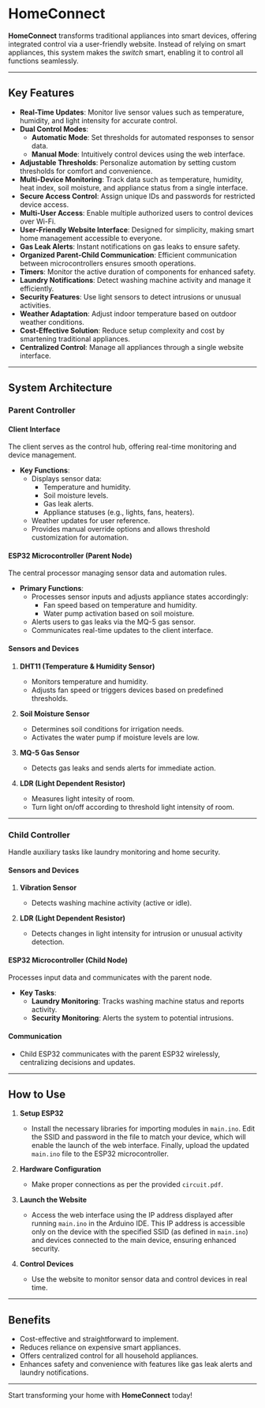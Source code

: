 # HomeConnect  

**HomeConnect** transforms traditional appliances into smart devices, offering integrated control via a user-friendly website. Instead of relying on smart appliances, this system makes the *switch* smart, enabling it to control all functions seamlessly.  

---

## Key Features  

- **Real-Time Updates**: Monitor live sensor values such as temperature, humidity, and light intensity for accurate control.  
- **Dual Control Modes**:  
  - **Automatic Mode**: Set thresholds for automated responses to sensor data.  
  - **Manual Mode**: Intuitively control devices using the web interface.  
- **Adjustable Thresholds**: Personalize automation by setting custom thresholds for comfort and convenience.  
- **Multi-Device Monitoring**: Track data such as temperature, humidity, heat index, soil moisture, and appliance status from a single interface.  
- **Secure Access Control**: Assign unique IDs and passwords for restricted device access.  
- **Multi-User Access**: Enable multiple authorized users to control devices over Wi-Fi.  
- **User-Friendly Website Interface**: Designed for simplicity, making smart home management accessible to everyone.  
- **Gas Leak Alerts**: Instant notifications on gas leaks to ensure safety.  
- **Organized Parent-Child Communication**: Efficient communication between microcontrollers ensures smooth operations.  
- **Timers**: Monitor the active duration of components for enhanced safety.  
- **Laundry Notifications**: Detect washing machine activity and manage it efficiently.  
- **Security Features**: Use light sensors to detect intrusions or unusual activities.  
- **Weather Adaptation**: Adjust indoor temperature based on outdoor weather conditions.  
- **Cost-Effective Solution**: Reduce setup complexity and cost by smartening traditional appliances.  
- **Centralized Control**: Manage all appliances through a single website interface.  

---

## System Architecture  

### Parent Controller  

#### **Client Interface**  
The client serves as the control hub, offering real-time monitoring and device management.  

- **Key Functions**:  
  - Displays sensor data:  
    - Temperature and humidity.  
    - Soil moisture levels.  
    - Gas leak alerts.  
    - Appliance statuses (e.g., lights, fans, heaters).  
  - Weather updates for user reference.  
  - Provides manual override options and allows threshold customization for automation.  

#### **ESP32 Microcontroller (Parent Node)**  
The central processor managing sensor data and automation rules.  

- **Primary Functions**:  
  - Processes sensor inputs and adjusts appliance states accordingly:  
    - Fan speed based on temperature and humidity.  
    - Water pump activation based on soil moisture.  
  - Alerts users to gas leaks via the MQ-5 gas sensor.  
  - Communicates real-time updates to the client interface.  

#### Sensors and Devices  

1. **DHT11 (Temperature & Humidity Sensor)**  
   - Monitors temperature and humidity.  
   - Adjusts fan speed or triggers devices based on predefined thresholds.  

2. **Soil Moisture Sensor**  
   - Determines soil conditions for irrigation needs.  
   - Activates the water pump if moisture levels are low.  

3. **MQ-5 Gas Sensor**  
   - Detects gas leaks and sends alerts for immediate action.  

4. **LDR (Light Dependent Resistor)** 
   - Measures light intesity of room.
   - Turn light on/off according to threshold light intensity of room. 

---

### Child Controller  

Handle auxiliary tasks like laundry monitoring and home security.  

#### Sensors and Devices 

1. **Vibration Sensor**  
   - Detects washing machine activity (active or idle).  

2. **LDR (Light Dependent Resistor)**  
   - Detects changes in light intensity for intrusion or unusual activity detection.  

#### **ESP32 Microcontroller (Child Node)**  
Processes input data and communicates with the parent node.  

- **Key Tasks**:  
  - **Laundry Monitoring**: Tracks washing machine status and reports activity.  
  - **Security Monitoring**: Alerts the system to potential intrusions.  

#### **Communication**  
- Child ESP32 communicates with the parent ESP32 wirelessly, centralizing decisions and updates.  

---

## How to Use  

1. **Setup ESP32**  
   - Install the necessary libraries for importing modules in `main.ino`. Edit the SSID and password in the file to match your device, which will enable the launch of the web interface. Finally, upload the updated `main.ino` file to the ESP32 microcontroller.  

2. **Hardware Configuration**  
   - Make proper connections as per the provided `circuit.pdf`.  

3. **Launch the Website**  
   - Access the web interface using the IP address displayed after running `main.ino` in the Arduino IDE. This IP address is accessible only on the device with the specified SSID (as defined in `main.ino`) and devices connected to the main device, ensuring enhanced security.  

4. **Control Devices**  
   - Use the website to monitor sensor data and control devices in real time.  

---

## Benefits  

- Cost-effective and straightforward to implement.  
- Reduces reliance on expensive smart appliances.  
- Offers centralized control for all household appliances.  
- Enhances safety and convenience with features like gas leak alerts and laundry notifications.  

---  

Start transforming your home with **HomeConnect** today!  


